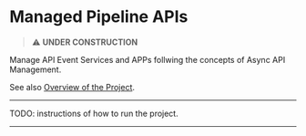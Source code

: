 # Managed Pipeline APIs

> :warning: **UNDER CONSTRUCTION**

Manage API Event Services and APPs follwing the concepts of Async API Management.

See also [Overview of the Project](./ProjectOverview.md).


---

TODO: instructions of how to run the project.

---
